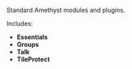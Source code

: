 Standard Amethyst modules and plugins.

Includes:
- **Essentials**
- **Groups**
- **Talk**
- **TileProtect**
